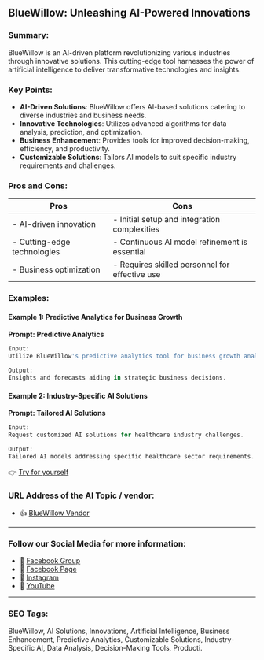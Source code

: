 ## BlueWillow: Unleashing AI-Powered Innovations

### Summary:

BlueWillow is an AI-driven platform revolutionizing various industries through innovative solutions. This cutting-edge tool harnesses the power of artificial intelligence to deliver transformative technologies and insights.

### Key Points:

- **AI-Driven Solutions**: BlueWillow offers AI-based solutions catering to diverse industries and business needs.
- **Innovative Technologies**: Utilizes advanced algorithms for data analysis, prediction, and optimization.
- **Business Enhancement**: Provides tools for improved decision-making, efficiency, and productivity.
- **Customizable Solutions**: Tailors AI models to suit specific industry requirements and challenges.

### Pros and Cons:

| Pros                        | Cons                                          |
|-----------------------------|-----------------------------------------------|
| - AI-driven innovation      | - Initial setup and integration complexities   |
| - Cutting-edge technologies | - Continuous AI model refinement is essential   |
| - Business optimization     | - Requires skilled personnel for effective use |

### Examples:

#### Example 1: Predictive Analytics for Business Growth
**Prompt: Predictive Analytics**

```dart
Input:
Utilize BlueWillow's predictive analytics tool for business growth analysis.

Output:
Insights and forecasts aiding in strategic business decisions.
```

#### Example 2: Industry-Specific AI Solutions
**Prompt: Tailored AI Solutions**

```dart
Input:
Request customized AI solutions for healthcare industry challenges.

Output:
Tailored AI models addressing specific healthcare sector requirements.
```

👉 <a href="https://www.bluewillow.ai/" target="_blank">Try for yourself</a>

### URL Address of the AI Topic / vendor:

- 👍 <a href="https://www.bluewillow.ai/" target="_blank">BlueWillow Vendor</a>

<hr>

### Follow our Social Media for more information:

- 📘 <a href="https://www.facebook.com/groups/trionxai" target="_blank">Facebook Group</a>
- 📄 <a href="https://www.facebook.com/ai.trionxai" target="_blank">Facebook Page</a>
- 📸 <a href="https://www.instagram.com/trionxai/" target="_blank">Instagram</a>
- 🎥 <a href="https://www.youtube.com/@robotdocs/" target="_blank">YouTube</a>

<hr>

### SEO Tags:
BlueWillow, AI Solutions, Innovations, Artificial Intelligence, Business Enhancement, Predictive Analytics, Customizable Solutions, Industry-Specific AI, Data Analysis, Decision-Making Tools, Producti.
